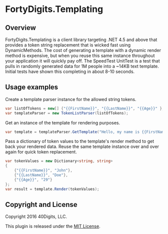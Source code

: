 # FortyDigits.Templating

## Overview

FortyDigits.Templating is a client library targeting .NET 4.5 and above that provides a token string replacement that is 
wicked fast using DynamicMethods. The cost of generating a template with a dynamic render method is expensive, but when you
reuse this same instance throughout your application it will quickly pay off. The SpeedTest UnitTest is a test that pulls 
in randomly generated data for 1M people into a ~14KB text template. Initial tests have shown this completing in about 8-10 
seconds.

## Usage examples

Create a template parser instance for the allowed string tokens.

```c#
var listOfTokens = new[] {"{{FirstName}}", "{{LastName}}", "{{Age}}" };
var templateParser = new TokenListParser(listOfTokens);
```

Get an instance of the template for rendering purposes.

```c#
var template = templateParser.GetTemplate("Hello, my name is {{FirstName}} {{LastName}} and I am {{Age}} years old.");
```

Pass a dictionary of token values to the template's render method to get back your rendered data. 
Reuse the same template instance over and over again for quick token replacement.

```c#
var tokenValues = new Dictionary<string, string>
{
    {"{{FirstName}}", "John"},
    {"{{LastName}}", "Doe"},
    {"{{Age}}", "29"}
};
var result = template.Render(tokenValues);
```

## Copyright and License

Copyright 2016 40Digits, LLC.

This plugin is released under the [MIT License](http://www.opensource.org/licenses/MIT).

